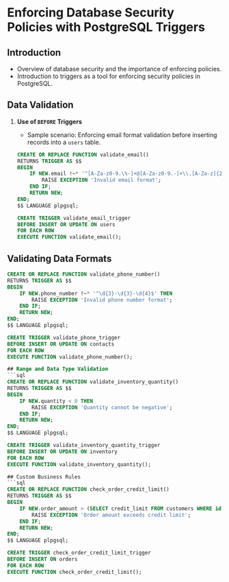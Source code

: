 # Enforcing Database Security Policies with PostgreSQL Triggers

## Introduction

- Overview of database security and the importance of enforcing policies.
- Introduction to triggers as a tool for enforcing security policies in PostgreSQL.

## Data Validation

1. **Use of `BEFORE` Triggers**

   - Sample scenario: Enforcing email format validation before inserting records into a `users` table.
   
   ```sql
   CREATE OR REPLACE FUNCTION validate_email()
   RETURNS TRIGGER AS $$
   BEGIN
       IF NEW.email !~* '^[A-Za-z0-9.\%-]+@[A-Za-z0-9.-]+\\.[A-Za-z]{2,4}$' THEN
           RAISE EXCEPTION 'Invalid email format';
       END IF;
       RETURN NEW;
   END;
   $$ LANGUAGE plpgsql;
   
   CREATE TRIGGER validate_email_trigger
   BEFORE INSERT OR UPDATE ON users
   FOR EACH ROW
   EXECUTE FUNCTION validate_email();
## Validating Data Formats
```sql
CREATE OR REPLACE FUNCTION validate_phone_number()
RETURNS TRIGGER AS $$
BEGIN
    IF NEW.phone_number !~* '^\d{3}-\d{3}-\d{4}$' THEN
        RAISE EXCEPTION 'Invalid phone number format';
    END IF;
    RETURN NEW;
END;
$$ LANGUAGE plpgsql;

CREATE TRIGGER validate_phone_trigger
BEFORE INSERT OR UPDATE ON contacts
FOR EACH ROW
EXECUTE FUNCTION validate_phone_number();

## Range and Data Type Validation
```sql
CREATE OR REPLACE FUNCTION validate_inventory_quantity()
RETURNS TRIGGER AS $$
BEGIN
    IF NEW.quantity < 0 THEN
        RAISE EXCEPTION 'Quantity cannot be negative';
    END IF;
    RETURN NEW;
END;
$$ LANGUAGE plpgsql;

CREATE TRIGGER validate_inventory_quantity_trigger
BEFORE INSERT OR UPDATE ON inventory
FOR EACH ROW
EXECUTE FUNCTION validate_inventory_quantity();

## Custom Business Rules
```sql
CREATE OR REPLACE FUNCTION check_order_credit_limit()
RETURNS TRIGGER AS $$
BEGIN
    IF NEW.order_amount > (SELECT credit_limit FROM customers WHERE id = NEW.customer_id) THEN
        RAISE EXCEPTION 'Order amount exceeds credit limit';
    END IF;
    RETURN NEW;
END;
$$ LANGUAGE plpgsql;

CREATE TRIGGER check_order_credit_limit_trigger
BEFORE INSERT ON orders
FOR EACH ROW
EXECUTE FUNCTION check_order_credit_limit();


